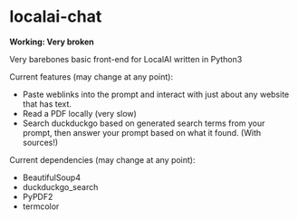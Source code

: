 # localai-chat

**Working: Very broken**

Very barebones basic front-end for LocalAI written in Python3

Current features (may change at any point):
- Paste weblinks into the prompt and interact with just about any website that has text.
- Read a PDF locally (very slow)
- Search duckduckgo based on generated search terms from your prompt, then answer your prompt based on what it found. (With sources!)

Current dependencies (may change at any point):
- BeautifulSoup4
- duckduckgo_search
- PyPDF2
- termcolor
